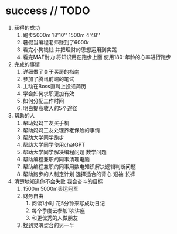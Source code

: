 # success // TODO

1. 获得的成功
   1. 跑步5000m 18'10'' 1500m 4'48''
   2. 暑假当编程老师赚到了6000r
   3. 看完小狗钱钱 并把理财的思想运用到实践
   4. 看完MAF耐力 将知识用在跑步上面 使用180-年龄的心率进行跑步
2. 完成的事情
   1. 详细做了关于买房的指南
   2. 参加了腾讯前端的笔试
   3. 主动在Boss直聘上投递简历
   4. 学会如何求职更加有效
   5. 如何分配工作时间
   6. 明白提高收入的5个途径
3. 帮助的人
   1. 帮助妈妈工友买手机
   2. 帮助妈妈工友处理养老保险的事情
   3. 帮助大学同学跑步
   4. 帮助大学同学使用chatGPT
   5. 帮助大学同学解决编程问题 数学问题
   6. 帮助编程兼职的同事清理电脑
   7. 帮助编程兼职的同事用数电知识解决逻辑判断问题
   8. 帮助跑步的人制定计划 选择适合的背心 短袖 长裤
4. 清楚地知道你不会失败 我会奋斗的目标
   1. 1500m 5000m奥运冠军
   2. 财务自由
      1. 阅读1小时 花5分钟来写成功日记
      2. 每个季度去参加1次讲座
      3. 和更优秀的人做朋友
   3. 找到灵魂契合的另一半
